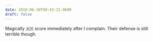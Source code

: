 ```yaml
---
date: 2018-06-30T08:43:21-0600
draft: false
---
```


Magically 🇦🇷 score immediately after I complain. Their defense is still terrible though.

